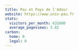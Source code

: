 ```yaml
---
title: Pau et Pays de l'Adour
website: https://www.univ-pau.fr
stats:
  visitors_per_month: 631600
  average_pageviews: 5.82
carbon:
  home: 0
  legal: 0
---
```

